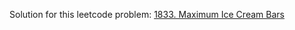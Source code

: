 Solution for this leetcode problem: [1833. Maximum Ice Cream Bars](https://leetcode.com/problems/maximum-ice-cream-bars)
